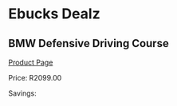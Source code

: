 
# Ebucks Dealz
## BMW Defensive Driving Course
[Product Page](https://www.ebucks.com/web/shop/productSelected.do?prodId=725844375&catId=322194323)

Price: R2099.00

Savings: 


	